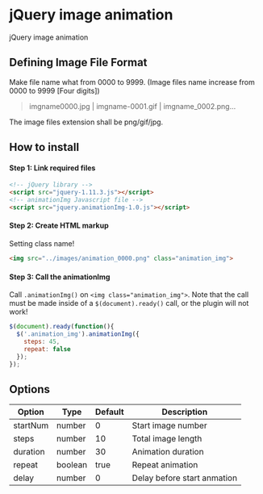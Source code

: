 # jQuery image animation

jQuery image animation

## Defining Image File Format

Make file name what from 0000 to 9999. (Image files name increase from 0000 to 9999 [Four digits])

> imgname0000.jpg | imgname-0001.gif | imgname_0002.png...

The image files extension shall be png/gif/jpg.

## How to install

#### Step 1: Link required files

```html
<!-- jQuery library -->
<script src="jquery-1.11.3.js"></script>
<!-- animationImg Javascript file -->
<script src="jquery.animationImg-1.0.js"></script>
```

#### Step 2: Create HTML markup

Setting class name!

```html
<img src="../images/animation_0000.png" class="animation_img">
```

#### Step 3: Call the animationImg

Call `.animationImg()` on `<img class="animation_img">`. Note that the call must be made inside of a `$(document).ready()` call, or the plugin will not work!

```javascript
$(document).ready(function(){
  $('.animation_img').animationImg({
    steps: 45,
    repeat: false
  });
});
```

## Options

|Option   |Type     |Default  |Description                  |
|---------|---------|---------|-----------------------------|
|startNum |number   |0        |Start image number           |
|steps    |number   |10       |Total image length           |
|duration |number   |30       |Animation duration           |
|repeat   |boolean  |true     |Repeat animation             |
|delay    |number   |0        |Delay before start anmation  |
